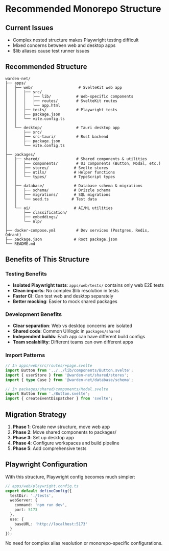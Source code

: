 # Recommended Monorepo Structure

## Current Issues
- Complex nested structure makes Playwright testing difficult
- Mixed concerns between web and desktop apps
- $lib aliases cause test runner issues

## Recommended Structure

```
warden-net/
├── apps/
│   ├── web/                    # SvelteKit web app
│   │   ├── src/
│   │   │   ├── lib/           # Web-specific components
│   │   │   ├── routes/        # SvelteKit routes
│   │   │   └── app.html
│   │   ├── tests/             # Playwright tests
│   │   ├── package.json
│   │   └── vite.config.ts
│   │
│   └── desktop/               # Tauri desktop app
│       ├── src/
│       ├── src-tauri/         # Rust backend
│       ├── package.json
│       └── vite.config.ts
│
├── packages/
│   ├── shared/                # Shared components & utilities
│   │   ├── components/        # UI components (Button, Modal, etc.)
│   │   ├── stores/           # Svelte stores
│   │   ├── utils/            # Helper functions
│   │   └── types/            # TypeScript types
│   │
│   ├── database/             # Database schema & migrations
│   │   ├── schema/           # Drizzle schema
│   │   ├── migrations/       # SQL migrations
│   │   └── seed.ts          # Test data
│   │
│   └── ai/                   # AI/ML utilities
│       ├── classification/
│       ├── embeddings/
│       └── nlp/
│
├── docker-compose.yml         # Dev services (Postgres, Redis, Qdrant)
├── package.json              # Root package.json
└── README.md

```

## Benefits of This Structure

### Testing Benefits
- **Isolated Playwright tests**: `apps/web/tests/` contains only web E2E tests
- **Clean imports**: No complex $lib resolution in tests
- **Faster CI**: Can test web and desktop separately
- **Better mocking**: Easier to mock shared packages

### Development Benefits
- **Clear separation**: Web vs desktop concerns are isolated
- **Shared code**: Common UI/logic in `packages/shared`
- **Independent builds**: Each app can have different build configs
- **Team scalability**: Different teams can own different apps

### Import Patterns
```typescript
// In apps/web/src/routes/+page.svelte
import Button from '../../lib/components/Button.svelte';
import { userStore } from '@warden-net/shared/stores';
import { type Case } from '@warden-net/database/schema';

// In packages/shared/components/Modal.svelte
import Button from './Button.svelte';
import { createEventDispatcher } from 'svelte';
```

## Migration Strategy

1. **Phase 1**: Create new structure, move web app
2. **Phase 2**: Move shared components to packages/
3. **Phase 3**: Set up desktop app
4. **Phase 4**: Configure workspaces and build pipeline
5. **Phase 5**: Add comprehensive tests

## Playwright Configuration

With this structure, Playwright config becomes much simpler:

```typescript
// apps/web/playwright.config.ts
export default defineConfig({
  testDir: './tests',
  webServer: {
    command: 'npm run dev',
    port: 5173
  },
  use: {
    baseURL: 'http://localhost:5173'
  }
});
```

No need for complex alias resolution or monorepo-specific configurations.

